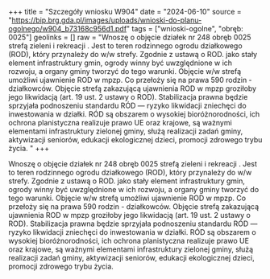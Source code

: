 +++
title = "Szczegóły wniosku W904"
date = "2024-06-10"
source = "https://bip.brg.gda.pl/images/uploads/wnioski-do-planu-ogolnego/w904_b73168c956d1.pdf"
tags = ["wnioski-ogolne", "obręb: 0025"]
geolinks = []
raw = "Wnoszę o objęcie działek nr 248 obręb 0025 strefą zieleni i rekreacji . Jest to teren rodzinnego ogrodu działkowego (ROD), który przynależy do w/w strefy. Zgodnie z ustawą o ROD. jako stały element infrastruktury gmin, ogrody winny być uwzględnione w ich rozwoju, a organy gminy tworzyć do tego warunki. Objęcie w/w strefą umożliwi ujawnienie ROD w mpzp. Co przełoży się na prawa 590 rodzin - działkowców. Objęcie strefą zakazującą ujawnienia ROD w mpzp groziłoby jego likwidacją (art. 19 ust. 2 ustawy o ROD). Stabilizacja prawna będzie sprzyjała podnoszeniu standardu RÓD — ryzyko likwidacji zniechęci do inwestowania w działki. RÓD są obszarem o wysokiej bioróżnorodności, ich ochrona planistyczna realizuje prawo UE oraz krajowe, są ważnymi elementami infrastruktury zielonej gminy, służą realizacji zadań gminy, aktywizacji seniorów, edukacji ekologicznej dzieci, promocji zdrowego trybu życia. "
+++

Wnoszę o objęcie działek nr 248 obręb 0025 strefą zieleni i rekreacji . Jest to teren rodzinnego
ogrodu działkowego (ROD), który przynależy do w/w strefy. Zgodnie z ustawą o ROD. jako stały element
infrastruktury gmin, ogrody winny być uwzględnione w ich rozwoju, a organy gminy tworzyć do tego warunki.
Objęcie w/w strefą umożliwi ujawnienie ROD w mpzp. Co przełoży się na prawa 590 rodzin - działkowców.
Objęcie strefą zakazującą ujawnienia ROD w mpzp groziłoby jego likwidacją (art. 19 ust. 2 ustawy o ROD).
Stabilizacja prawna będzie sprzyjała podnoszeniu standardu RÓD — ryzyko likwidacji zniechęci do
inwestowania w działki. RÓD są obszarem o wysokiej bioróżnorodności, ich ochrona planistyczna realizuje
prawo UE oraz krajowe, są ważnymi elementami infrastruktury zielonej gminy, służą realizacji zadań gminy,
aktywizacji seniorów, edukacji ekologicznej dzieci, promocji zdrowego trybu życia.



